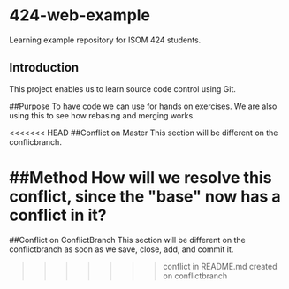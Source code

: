 # 424-web-example
Learning example repository for ISOM 424 students.

## Introduction 
This project enables us to learn source code control using Git.

##Purpose
To have code we can use for hands on exercises. We are also using this to see how rebasing and merging works.

<<<<<<< HEAD
##Conflict on Master
This section will be different on the conflicbranch.

##Method
How will we resolve this conflict, since the "base" now has a conflict in it?
=======
##Conflict on ConflictBranch
This section will be different on the conflictbranch as soon as we save, close, add, and commit it.
>>>>>>> conflict in README.md created on conflictbranch

